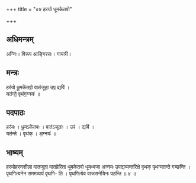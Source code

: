 +++
title = "०४ हरयो धूमकेतवो"

+++
## अधिमन्त्रम्
अग्निः। विरूप आङ्गिरसः। गायत्री।

## मन्त्रः
हर॑यो धू॒मके॑तवो॒ वात॑जूता॒ उप॒ द्यवि॑ ।  
यत॑न्ते॒ वृथ॑ग॒ग्नयः॑ ॥

## पदपाठः
हर॑यः । धू॒मऽके॑तवः । वात॑ऽजूताः । उप॑ । द्यवि॑ ।  
यत॑न्ते । वृथ॑क् । अ॒ग्नयः॑ ॥

## भाष्यम्
हरयोहरणशीला वातजूता वातप्रेरिता धूमकेतवो धूमध्वजा अग्नयः उपद्यव्यन्तरिक्षे वृथक् पृथग्यतन्ते गच्छन्ति । पृथगित्यनेन सममव्ययं वृथगि- ति । पृथगित्येव वाजसनेयिनः पठन्ति ॥ ४ ॥
